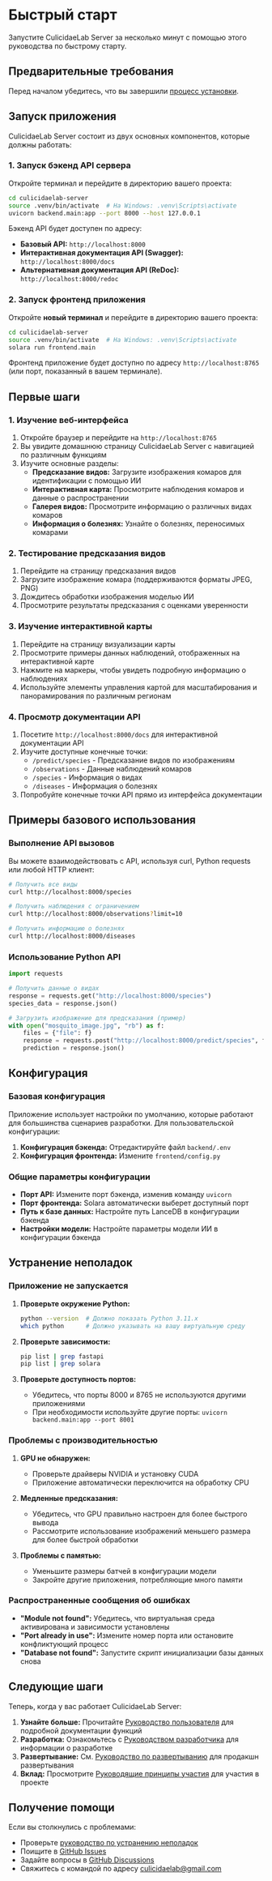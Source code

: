 # Быстрый старт

Запустите CulicidaeLab Server за несколько минут с помощью этого руководства по быстрому старту.

## Предварительные требования

Перед началом убедитесь, что вы завершили [процесс установки](installation.md).

## Запуск приложения

CulicidaeLab Server состоит из двух основных компонентов, которые должны работать:

### 1. Запуск бэкенд API сервера

Откройте терминал и перейдите в директорию вашего проекта:

```bash
cd culicidaelab-server
source .venv/bin/activate  # На Windows: .venv\Scripts\activate
uvicorn backend.main:app --port 8000 --host 127.0.0.1
```

Бэкенд API будет доступен по адресу:
- **Базовый API:** `http://localhost:8000`
- **Интерактивная документация API (Swagger):** `http://localhost:8000/docs`
- **Альтернативная документация API (ReDoc):** `http://localhost:8000/redoc`

### 2. Запуск фронтенд приложения

Откройте **новый терминал** и перейдите в директорию вашего проекта:

```bash
cd culicidaelab-server
source .venv/bin/activate  # На Windows: .venv\Scripts\activate
solara run frontend.main
```

Фронтенд приложение будет доступно по адресу `http://localhost:8765` (или порт, показанный в вашем терминале).

## Первые шаги

### 1. Изучение веб-интерфейса

1. Откройте браузер и перейдите на `http://localhost:8765`
2. Вы увидите домашнюю страницу CulicidaeLab Server с навигацией по различным функциям
3. Изучите основные разделы:
   - **Предсказание видов:** Загрузите изображения комаров для идентификации с помощью ИИ
   - **Интерактивная карта:** Просмотрите наблюдения комаров и данные о распространении
   - **Галерея видов:** Просмотрите информацию о различных видах комаров
   - **Информация о болезнях:** Узнайте о болезнях, переносимых комарами

### 2. Тестирование предсказания видов

1. Перейдите на страницу предсказания видов
2. Загрузите изображение комара (поддерживаются форматы JPEG, PNG)
3. Дождитесь обработки изображения моделью ИИ
4. Просмотрите результаты предсказания с оценками уверенности

### 3. Изучение интерактивной карты

1. Перейдите на страницу визуализации карты
2. Просмотрите примеры данных наблюдений, отображенных на интерактивной карте
3. Нажмите на маркеры, чтобы увидеть подробную информацию о наблюдениях
4. Используйте элементы управления картой для масштабирования и панорамирования по различным регионам

### 4. Просмотр документации API

1. Посетите `http://localhost:8000/docs` для интерактивной документации API
2. Изучите доступные конечные точки:
   - `/predict/species` - Предсказание видов по изображениям
   - `/observations` - Данные наблюдений комаров
   - `/species` - Информация о видах
   - `/diseases` - Информация о болезнях
3. Попробуйте конечные точки API прямо из интерфейса документации

## Примеры базового использования

### Выполнение API вызовов

Вы можете взаимодействовать с API, используя curl, Python requests или любой HTTP клиент:

```bash
# Получить все виды
curl http://localhost:8000/species

# Получить наблюдения с ограничением
curl http://localhost:8000/observations?limit=10

# Получить информацию о болезнях
curl http://localhost:8000/diseases
```

### Использование Python API

```python
import requests

# Получить данные о видах
response = requests.get("http://localhost:8000/species")
species_data = response.json()

# Загрузить изображение для предсказания (пример)
with open("mosquito_image.jpg", "rb") as f:
    files = {"file": f}
    response = requests.post("http://localhost:8000/predict/species", files=files)
    prediction = response.json()
```

## Конфигурация

### Базовая конфигурация

Приложение использует настройки по умолчанию, которые работают для большинства сценариев разработки. Для пользовательской конфигурации:

1. **Конфигурация бэкенда:** Отредактируйте файл `backend/.env`
2. **Конфигурация фронтенда:** Измените `frontend/config.py`

### Общие параметры конфигурации

- **Порт API:** Измените порт бэкенда, изменив команду `uvicorn`
- **Порт фронтенда:** Solara автоматически выберет доступный порт
- **Путь к базе данных:** Настройте путь LanceDB в конфигурации бэкенда
- **Настройки модели:** Настройте параметры модели ИИ в конфигурации бэкенда

## Устранение неполадок

### Приложение не запускается

1. **Проверьте окружение Python:**
   ```bash
   python --version  # Должно показать Python 3.11.x
   which python      # Должно указывать на вашу виртуальную среду
   ```

2. **Проверьте зависимости:**
   ```bash
   pip list | grep fastapi
   pip list | grep solara
   ```

3. **Проверьте доступность портов:**
   - Убедитесь, что порты 8000 и 8765 не используются другими приложениями
   - При необходимости используйте другие порты: `uvicorn backend.main:app --port 8001`

### Проблемы с производительностью

1. **GPU не обнаружен:**
   - Проверьте драйверы NVIDIA и установку CUDA
   - Приложение автоматически переключится на обработку CPU

2. **Медленные предсказания:**
   - Убедитесь, что GPU правильно настроен для более быстрого вывода
   - Рассмотрите использование изображений меньшего размера для более быстрой обработки

3. **Проблемы с памятью:**
   - Уменьшите размеры батчей в конфигурации модели
   - Закройте другие приложения, потребляющие много памяти

### Распространенные сообщения об ошибках

- **"Module not found":** Убедитесь, что виртуальная среда активирована и зависимости установлены
- **"Port already in use":** Измените номер порта или остановите конфликтующий процесс
- **"Database not found":** Запустите скрипт инициализации базы данных снова

## Следующие шаги

Теперь, когда у вас работает CulicidaeLab Server:

1. **Узнайте больше:** Прочитайте [Руководство пользователя](../user-guide/overview.md) для подробной документации функций
2. **Разработка:** Ознакомьтесь с [Руководством разработчика](../developer-guide/architecture.md) для информации о разработке
3. **Развертывание:** См. [Руководство по развертыванию](../deployment/production.md) для продакшн развертывания
4. **Вклад:** Просмотрите [Руководящие принципы участия](../developer-guide/contributing.md) для участия в проекте

## Получение помощи

Если вы столкнулись с проблемами:

- Проверьте [руководство по устранению неполадок](../user-guide/troubleshooting.md)
- Поищите в [GitHub Issues](https://github.com/iloncka-ds/culicidaelab-server/issues)
- Задайте вопросы в [GitHub Discussions](https://github.com/iloncka-ds/culicidaelab-server/discussions)
- Свяжитесь с командой по адресу [culicidaelab@gmail.com](mailto:culicidaelab@gmail.com)
